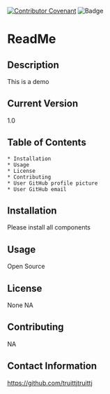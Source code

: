 
[![Contributor Covenant](https://img.shields.io/badge/Contributor%20Covenant-v2.0%20adopted-ff69b4.svg)](code_of_conduct.md)
![Badge](https://img.shields.io/badge/ReadMeReadMe-1.0-blue)
# ReadMe

## Description

This is a demo

## Current Version 

1.0

## Table of Contents

    * Installation
    * Usage
    * License
    * Contributing
    * User GitHub profile picture
    * User GitHub email
                
## Installation

Please install all components 

## Usage

Open Source

## License

None NA

## Contributing

NA

## Contact Information

https://github.com/truittjtruittj
